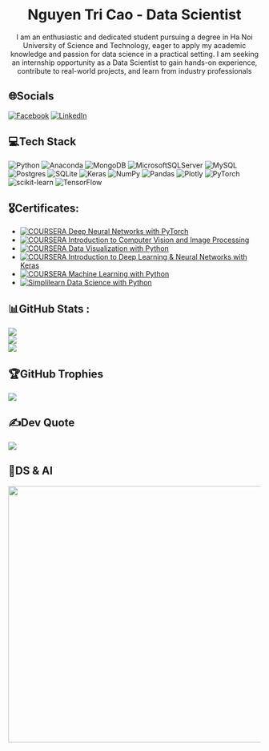 
<h1 align="center">Nguyen Tri Cao - Data Scientist </h1>
<p align="center">
  <h7 align="center">I am an enthusiastic and dedicated student pursuing a degree in Ha Noi University of Science and Technology, eager to apply my academic knowledge and passion for data science in a practical setting. I am seeking an internship opportunity as a Data Scientist to gain hands-on experience, contribute to real-world projects, and learn from industry professionals</h3>
</p>

## 🌐Socials
[![Facebook](https://img.shields.io/badge/Facebook-%231877F2.svg?logo=Facebook&logoColor=white)](https://facebook.com/https://www.facebook.com/Kaito.Kao.141203/) [![LinkedIn](https://img.shields.io/badge/LinkedIn-%230077B5.svg?logo=linkedin&logoColor=white)](https://linkedin.com/in/https://www.linkedin.com/in/nguyen-tri-cao-904404181/) 

## 💻Tech Stack
![Python](https://img.shields.io/badge/python-3670A0?style=for-the-badge&logo=python&logoColor=ffdd54) ![Anaconda](https://img.shields.io/badge/Anaconda-%2344A833.svg?style=for-the-badge&logo=anaconda&logoColor=white) ![MongoDB](https://img.shields.io/badge/MongoDB-%234ea94b.svg?style=for-the-badge&logo=mongodb&logoColor=white) ![MicrosoftSQLServer](https://img.shields.io/badge/Microsoft%20SQL%20Sever-CC2927?style=for-the-badge&logo=microsoft%20sql%20server&logoColor=white) ![MySQL](https://img.shields.io/badge/mysql-%2300f.svg?style=for-the-badge&logo=mysql&logoColor=white) ![Postgres](https://img.shields.io/badge/postgres-%23316192.svg?style=for-the-badge&logo=postgresql&logoColor=white) ![SQLite](https://img.shields.io/badge/sqlite-%2307405e.svg?style=for-the-badge&logo=sqlite&logoColor=white) ![Keras](https://img.shields.io/badge/Keras-%23D00000.svg?style=for-the-badge&logo=Keras&logoColor=white) ![NumPy](https://img.shields.io/badge/numpy-%23013243.svg?style=for-the-badge&logo=numpy&logoColor=white) ![Pandas](https://img.shields.io/badge/pandas-%23150458.svg?style=for-the-badge&logo=pandas&logoColor=white) ![Plotly](https://img.shields.io/badge/Plotly-%233F4F75.svg?style=for-the-badge&logo=plotly&logoColor=white) ![PyTorch](https://img.shields.io/badge/PyTorch-%23EE4C2C.svg?style=for-the-badge&logo=PyTorch&logoColor=white) ![scikit-learn](https://img.shields.io/badge/scikit--learn-%23F7931E.svg?style=for-the-badge&logo=scikit-learn&logoColor=white) ![TensorFlow](https://img.shields.io/badge/TensorFlow-%23FF6F00.svg?style=for-the-badge&logo=TensorFlow&logoColor=white)

## 🎖️Certificates:
- [![COURSERA](https://img.shields.io/badge/-COURSERA-blue) Deep Neural Networks with PyTorch](https://www.coursera.org/account/accomplishments/certificate/F28889AX5SB6)
- [![COURSERA](https://img.shields.io/badge/-COURSERA-blue) Introduction to Computer Vision and Image Processing](https://www.coursera.org/account/accomplishments/certificate/ZL82XUC3FU8B)
- [![COURSERA](https://img.shields.io/badge/-COURSERA-blue) Data Visualization with Python](https://www.coursera.org/account/accomplishments/certificate/QF929PJQHCY2)
- [![COURSERA](https://img.shields.io/badge/-COURSERA-blue) Introduction to Deep Learning & Neural Networks with Keras](https://www.coursera.org/account/accomplishments/certificate/2VRE7WXAHJBF)
- [![COURSERA](https://img.shields.io/badge/-COURSERA-blue) Machine Learning with Python](https://www.coursera.org/account/accomplishments/certificate/KFJTV7PFYSAE)
- [![Simplilearn](https://img.shields.io/badge/-Simplilearn-white) Data Science with Python](https://simpli-web.app.link/e/nJhbQMr55Eb)
## 📊GitHub Stats :
![](https://github-readme-stats.vercel.app/api?username=KaitoKidKao&theme=graywhite&hide_border=true&include_all_commits=false&count_private=true)<br/>
![](https://github-readme-streak-stats.herokuapp.com/?user=KaitoKidKao&theme=graywhite&hide_border=true)<br/>
![](https://github-readme-stats.vercel.app/api/top-langs/?username=KaitoKidKao&theme=graywhite&hide_border=true&include_all_commits=false&count_private=true&layout=compact)

## 🏆GitHub Trophies
![](https://github-trophies.vercel.app/?username=KaitoKidKao&theme=flat&no-frame=true&no-bg=false&margin-w=4)

## ✍️Dev Quote
![](https://quotes-github-readme.vercel.app/api?type=horizontal&theme=light)

## 🐺DS & AI
<img src="https://www.analytixlabs.co.in/blog/wp-content/uploads/2021/09/Blog8_2.1-edited-1536x864.jpg" width="512px"/>



